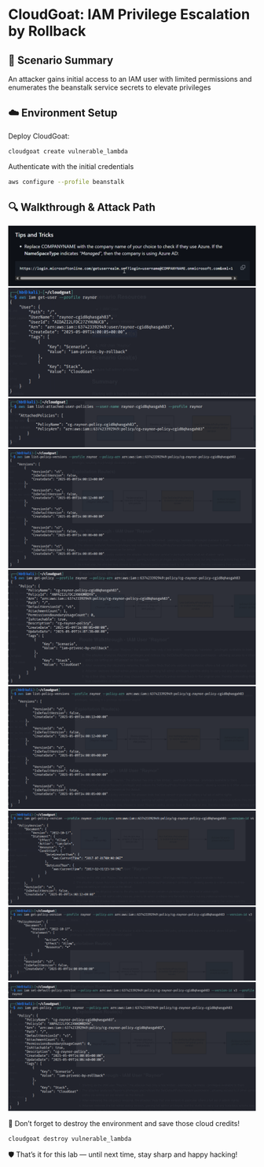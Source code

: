 # CloudGoat: IAM Privilege Escalation by Rollback

## 🧠 Scenario Summary

An attacker gains initial access to an IAM user with limited permissions and enumerates the beanstalk service secrets to elevate privileges

## ☁️ Environment Setup

Deploy CloudGoat:

```bash
cloudgoat create vulnerable_lambda
```

Authenticate with the initial credentials

```bash
aws configure --profile beanstalk
```

## 🔍 Walkthrough & Attack Path

![IAM Privilege Escalation via Rollback](../../screenshots/iam_privesc_by_rollback/2025-05-04%2012_00_33-Kyuu-Ji_Awesome-Azure-Pentest_%20A%20collection%20of%20resources,%20tools%20and%20more%20for%20pen.png)
![IAM Privilege Escalation via Rollback](../../screenshots/iam_privesc_by_rollback/2025-05-09%2015_02_02-CloudKali%20-%20VMware%20Workstation.png)
![IAM Privilege Escalation via Rollback](../../screenshots/iam_privesc_by_rollback/2025-05-09%2015_08_57-CloudKali%20-%20VMware%20Workstation.png)
![IAM Privilege Escalation via Rollback](../../screenshots/iam_privesc_by_rollback/2025-05-09%2015_09_09-CloudKali%20-%20VMware%20Workstation.png)
![IAM Privilege Escalation via Rollback](../../screenshots/iam_privesc_by_rollback/2025-05-09%2015_09_27-CloudKali%20-%20VMware%20Workstation.png)
![IAM Privilege Escalation via Rollback](../../screenshots/iam_privesc_by_rollback/2025-05-09%2015_09_50-CloudKali%20-%20VMware%20Workstation.png)
![IAM Privilege Escalation via Rollback](../../screenshots/iam_privesc_by_rollback/2025-05-09%2015_10_06-CloudKali%20-%20VMware%20Workstation.png)
![IAM Privilege Escalation via Rollback](../../screenshots/iam_privesc_by_rollback/2025-05-09%2015_10_20-CloudKali%20-%20VMware%20Workstation.png)
![IAM Privilege Escalation via Rollback](../../screenshots/iam_privesc_by_rollback/2025-05-09%2015_10_33-CloudKali%20-%20VMware%20Workstation.png)
![IAM Privilege Escalation via Rollback](../../screenshots/iam_privesc_by_rollback/2025-05-09%2015_10_44-CloudKali%20-%20VMware%20Workstation.png)

💸 Don’t forget to destroy the environment and save those cloud credits!

```bash
cloudgoat destroy vulnerable_lambda
```

🛡️ That’s it for this lab — until next time, stay sharp and happy hacking!
